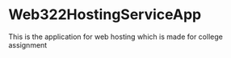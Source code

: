 # Web322HostingServiceApp
This is the application for web hosting which is made for college assignment
